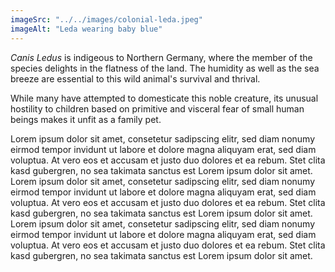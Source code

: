 ```yaml
---
imageSrc: "../../images/colonial-leda.jpeg"
imageAlt: "Leda wearing baby blue"
---
```


<i>Canis Ledus</i> is indigeous to Northern Germany, where the member of the species delights in the flatness of the land. The humidity as well as the sea breeze are essential to this wild animal's survival and thrival.

While many have attempted to domesticate this noble creature, its unusual hostility to children based on primitive and visceral fear of small human beings makes it unfit as a family pet.

Lorem ipsum dolor sit amet, consetetur sadipscing elitr, sed diam nonumy eirmod tempor invidunt ut labore et dolore magna aliquyam erat, sed diam voluptua. At vero eos et accusam et justo duo dolores et ea rebum. Stet clita kasd gubergren, no sea takimata sanctus est Lorem ipsum dolor sit amet. Lorem ipsum dolor sit amet, consetetur sadipscing elitr, sed diam nonumy eirmod tempor invidunt ut labore et dolore magna aliquyam erat, sed diam voluptua. At vero eos et accusam et justo duo dolores et ea rebum. Stet clita kasd gubergren, no sea takimata sanctus est Lorem ipsum dolor sit amet. Lorem ipsum dolor sit amet, consetetur sadipscing elitr, sed diam nonumy eirmod tempor invidunt ut labore et dolore magna aliquyam erat, sed diam voluptua. At vero eos et accusam et justo duo dolores et ea rebum. Stet clita kasd gubergren, no sea takimata sanctus est Lorem ipsum dolor sit amet.   